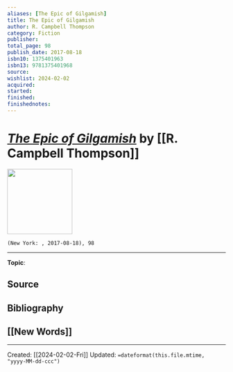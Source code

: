 ```yaml
---
aliases: [The Epic of Gilgamish]
title: The Epic of Gilgamish
author: R. Campbell Thompson
category: Fiction
publisher: 
total_page: 98
publish_date: 2017-08-18
isbn10: 1375401963
isbn13: 9781375401968
source: 
wishlist: 2024-02-02
acquired: 
started: 
finished: 
finishednotes: 
---
```

# *[The Epic of Gilgamish]()* by [[R. Campbell Thompson]]

<img src="http://books.google.com/books/content?id=guDktAEACAAJ&printsec=frontcover&img=1&zoom=1&source=gbs_api" width=150>

`(New York: , 2017-08-18), 98`



--- 
**Topic**: 

**Source**
- 

**Bibliography**
- 
 
**[[New Words]]**
- 

---
Created: [[2024-02-02-Fri]]
Updated: `=dateformat(this.file.mtime, "yyyy-MM-dd-ccc")`